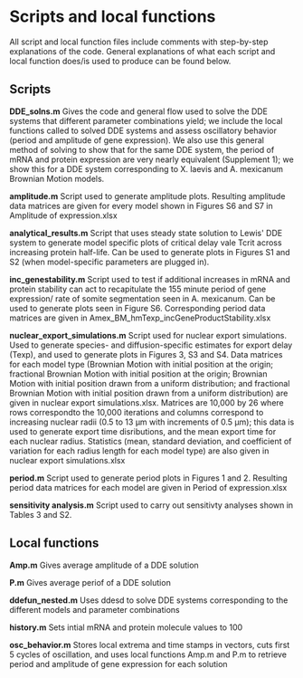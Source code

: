 # Scripts and local functions

All script and local function files include comments with step-by-step explanations of the code. General explanations of what each script and local function does/is used to produce can be found below.

## Scripts 

__DDE_solns.m__ 
Gives the code and general flow used to solve the DDE systems that different parameter combinations yield; we include the local functions 
called to solved DDE systems and assess oscillatory behavior (period and amplitude of gene expression).
We also use this general method of solving to show that for the same DDE system, the period of mRNA and protein expression are very nearly
equivalent (Supplement 1); we show this for a DDE system corresponding to X. laevis and A. mexicanum Brownian Motion models. 

__amplitude.m__
Script used to generate amplitude plots. Resulting amplitude data matrices are given for every model shown in Figures S6 and S7 in Amplitude of expression.xlsx 

__analytical_results.m__
Script that uses steady state solution to Lewis' DDE system to generate model specific plots of critical delay vale Tcrit across increasing 
protein half-life. Can be used to generate plots in Figures S1 and S2 (when model-specific parameters are plugged in).

__inc_genestability.m__
Script used to test if additional increases in mRNA and protein stability can act to recapitulate the 155 minute period of gene expression/
rate of somite segmentation seen in A. mexicanum. Can be used to generate plots seen in Figure S6. Corresponding period data matrices are given in Amex_BM_hmTexp_incGeneProductStability.xlsx

__nuclear_export_simulations.m__
Script used for nuclear export simulations. Used to generate species- and diffusion-specific estimates for export delay (Texp), and used to 
generate plots in Figures 3, S3 and S4. Data matrices for each model type (Brownian Motion with initial position at the origin; fractional Brownian 
Motion with initial position at the origin; Brownian Motion with initial position drawn from a uniform distribution; and fractional Brownian 
Motion with initial position drawn from a uniform distribution) are given in nuclear export simulations.xlsx. Matrices are 10,000 by 26 where rows correspondto the 10,000 iterations and columns correspond to increasing nuclear radii (0.5 to 13 µm with increments of 0.5 µm); this data is used to generate export time disributions, and the mean export time for each nuclear radius. Statistics (mean, standard deviation, and coefficient of variation for each radius length for each model type) are also given in nuclear export simulations.xlsx

__period.m__
Script used to generate period plots in Figures 1 and 2. Resulting period data matrices for each model are given in Period of expression.xlsx

__sensitivity analysis.m__
Script used to carry out sensitivty analyses shown in Tables 3 and S2. 

## Local functions

__Amp.m__ 
Gives average amplitude of a DDE solution

__P.m__ 
Gives average periof of a DDE solution 

__ddefun_nested.m__ 
Uses ddesd to solve DDE systems corresponding to the different models and parameter combinations

__history.m__ 
Sets intial mRNA and protein molecule values to 100 

__osc_behavior.m__ 
Stores local extrema and time stamps in vectors, cuts first 5 cycles of oscillation, and uses local functions Amp.m and P.m
to retrieve period and amplitude of gene expression for each solution
